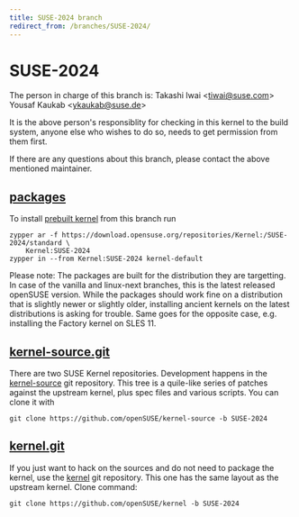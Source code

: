 ```yaml
---
title: SUSE-2024 branch
redirect_from: /branches/SUSE-2024/
---
```

# SUSE-2024
The person in charge of this branch is:
Takashi Iwai <[tiwai@suse.com](mailto:tiwai@suse.com?subject=SUSE-2024%20branch)>
Yousaf Kaukab <[ykaukab@suse.de](mailto:ykaukab@suse.de?subject=SUSE-2024%20branch)>

It is the above person's responsiblity for checking in this kernel to
the build system, anyone else who wishes to do so, needs to get
permission from them first.

If there are any questions about this branch, please contact the above
mentioned maintainer.


## [packages](https://download.opensuse.org/repositories/Kernel:/SUSE-2024)
To install
[prebuilt kernel](https://download.opensuse.org/repositories/Kernel:/SUSE-2024)
from this branch run

```
zypper ar -f https://download.opensuse.org/repositories/Kernel:/SUSE-2024/standard \
    Kernel:SUSE-2024
zypper in --from Kernel:SUSE-2024 kernel-default
```

Please note: The packages are built for the distribution they are
targetting. In case of the vanilla and linux-next branches, this is the
latest released openSUSE version. While the packages should work
fine on a distribution that is slightly newer or slightly older,
installing ancient kernels on the latest distributions is asking for
trouble. Same goes for the opposite case, e.g. installing the Factory
kernel on SLES 11.

## [kernel-source.git](https://github.com/openSUSE/kernel-source/tree/SUSE-2024)
There are two SUSE Kernel repositories. Development happens in the
[kernel-source](https://github.com/openSUSE/kernel-source/tree/SUSE-2024)
git repository. This tree is a quile-like series of patches against the
upstream kernel, plus spec files and various scripts. You can clone it
with

```
git clone https://github.com/openSUSE/kernel-source -b SUSE-2024
```

## [kernel.git](https://github.com/openSUSE/kernel/tree/SUSE-2024)
If you just want to hack on the sources and do not need to package the
kernel, use the [kernel](https://github.com/openSUSE/kernel/tree/SUSE-2024)
git repository. This one has the same layout as the upstream kernel. Clone
command:

```
git clone https://github.com/openSUSE/kernel -b SUSE-2024
```


